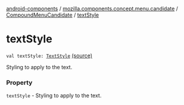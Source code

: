 [android-components](../../index.md) / [mozilla.components.concept.menu.candidate](../index.md) / [CompoundMenuCandidate](index.md) / [textStyle](./text-style.md)

# textStyle

`val textStyle: `[`TextStyle`](../-text-style/index.md) [(source)](https://github.com/mozilla-mobile/android-components/blob/master/components/concept/menu/src/main/java/mozilla/components/concept/menu/candidate/MenuCandidate.kt#L66)

Styling to apply to the text.

### Property

`textStyle` - Styling to apply to the text.